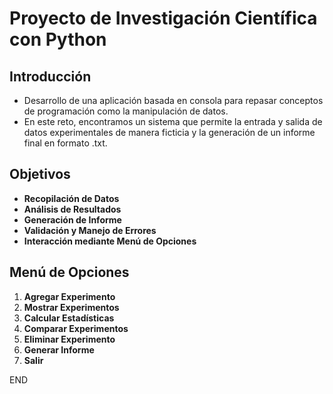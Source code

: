 # Proyecto de Investigación Científica con Python

## Introducción

- Desarrollo de una aplicación basada en consola para repasar conceptos de programación como la manipulación de datos.
- En este reto, encontramos un sistema que permite la entrada y salida de datos experimentales de manera ficticia y la generación de un informe final en formato .txt.

## Objetivos

- **Recopilación de Datos**
- **Análisis de Resultados**
- **Generación de Informe**
- **Validación y Manejo de Errores**
- **Interacción mediante Menú de Opciones**

## Menú de Opciones

1. **Agregar Experimento**
2. **Mostrar Experimentos**
3. **Calcular Estadísticas**
4. **Comparar Experimentos**
5. **Eliminar Experimento**
6. **Generar Informe**
7. **Salir**

END
